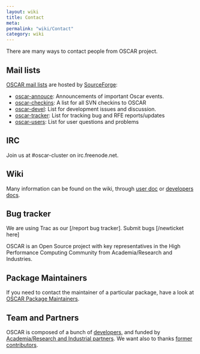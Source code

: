 ```yaml
---
layout: wiki
title: Contact
meta: 
permalink: "wiki/Contact"
category: wiki
---
```

<!-- Name: Contact -->
<!-- Version: 2 -->
<!-- Author: dikim -->

There are many ways to contact people from OSCAR project.

## Mail lists

[OSCAR mail lists](http://sourceforge.net/mail/?group_id=9368) are hosted by [SourceForge](http://sourceforge.net/projects/oscar):
 * [oscar-annouce](http://lists.sourceforge.net/mailman/listinfo/oscar-announce): Announcements of important Oscar events.
 * [oscar-checkins](http://lists.sourceforge.net/mailman/listinfo/oscar-checkins): A list for all SVN checkins to OSCAR
 * [oscar-devel](http://lists.sourceforge.net/mailman/listinfo/oscar-devel): List for development issues and discussion.
 * [oscar-tracker](http://lists.sourceforge.net/mailman/listinfo/oscar-tracker): List for tracking bug and RFE reports/updates
 * [oscar-users](http://lists.sourceforge.net/mailman/listinfo/oscar-users): List for user questions and problems

## IRC

Join us at #oscar-cluster on irc.freenode.net.

## Wiki

Many information can be found on the wiki, through [user doc](wiki/Support) or [developers docs](wiki/DevelDocs).

## Bug tracker

We are using Trac as our [/report bug tracker]. Submit bugs [/newticket here]

OSCAR is an Open Source project with key representatives in the High Performance Computing Community from Academia/Research and Industries. 

## Package Maintainers

If you need to contact the maintainer of a particular package, have a look at [OSCAR Package Maintainers](wiki/PackageMaintainers).

## Team and Partners

OSCAR is composed of a bunch of [developers](wiki/Team), and funded by [Academia/Research and Industrial partners](wiki/Partners). We want also to thanks [former contributors](wiki/OldTeam).

